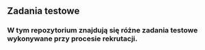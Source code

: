 ## Zadania testowe
### W tym repozytorium znajdują się różne zadania testowe wykonywane przy procesie rekrutacji.


